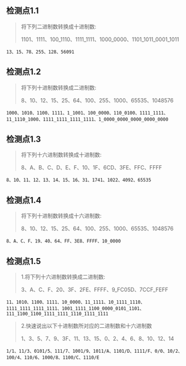 ## 检测点1.1
> 将下列二进制数转换成十进制数:
> 
> 1101、1111、100_1110、1111_1111、1000_0000、1101_1011_0001_1011
```
13、15、78、255、128、56091
```

## 检测点1.2
> 将下列十进制数转换成二进制数:
> 
> 8、10、12、15、25、64、100、255、1000、65535、1048576
```
1000、1010、1100、1111、1_1001、100_0000、110_0100、1111_1111、11_1110_1000、1111_1111_1111_1111、1_0000_0000_0000_0000_0000
```

## 检测点1.3
> 将下列十六进制数转换成十进制数:
> 
> 8、A、B、C、D、E、F、10、1F、6CD、3FE、FFC、FFFF
```
8、10、11、12、13、14、15、16、31、1741、1022、4092、65535
```

## 检测点1.4
> 将下列十进制数转换成十六进制数:
> 
> 8、10、12、15、25、64、100、255、1000、65535、1048576
```
8、A、C、F、19、40、64、FF、3E8、FFFF、10_0000
```

## 检测点1.5
> 1.将下列十六进制数转换成二进制数:
> 
> 3、A、C、F、20、3F、2FE、FFFF、9_FC05D、7CCF_FEFF
```
11、1010、1100、1111、10_0000、11_1111、10_1111_1110、1111_1111_1111_1111、1001_1111_1100_0000_0101_1101、111_1100_1100_1111_1111_1110_1111_1111
```
> 2.快速说出以下十进制数所对应的二进制数和十六进制数
> 
> 1、3、5、7、9、3F、11、13、15、0、2、4、6、8、10、12、14
```
1/1、11/3、0101/5、111/7、1001/9、1011/A、1101/D、1111/F、0/0、10/2、100/4、110/6、1000/8、1100/C、1110/E
```
